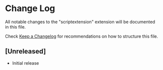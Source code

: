 # Change Log

All notable changes to the "scriptextension" extension will be documented in this file.

Check [Keep a Changelog](http://keepachangelog.com/) for recommendations on how to structure this file.

## [Unreleased]

- Initial release